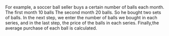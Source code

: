 For example, a soccer ball seller buys a certain number of balls each month.
The first month 10 balls The second month 20 balls.
So he bought two sets of balls.
In the next step, we enter the number of balls we bought in each series, and in the last step, the price of the balls in each series.
Finally,the average purchase of each ball is calculated.
